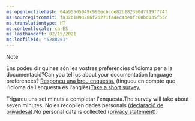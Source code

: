 ```yaml
---
ms.openlocfilehash: 64a955d5049c996ecbcde82b182390d7f19f774f
ms.sourcegitcommit: fa32b1893286f20271fa4ec4be8fc68bd135f53c
ms.translationtype: HT
ms.contentlocale: ca-ES
ms.lasthandoff: 02/15/2021
ms.locfileid: "5288261"
---
```

> [!NOTE]
><span data-ttu-id="1ab93-101">Ens podeu dir quines són les vostres preferències d'idioma per a la documentació?</span><span class="sxs-lookup"><span data-stu-id="1ab93-101">Can you tell us about your documentation language preferences?</span></span> <span data-ttu-id="1ab93-102">[Responeu una breu enquesta.](https://aka.ms/BAG_Docs_Language_Survey) (tingueu en compte que l'idioma de l'enquesta és l'anglès)</span><span class="sxs-lookup"><span data-stu-id="1ab93-102">[Take a short survey.](https://aka.ms/BAG_Docs_Language_Survey)</span></span>
>
><span data-ttu-id="1ab93-103">Trigareu uns set minuts a completar l'enquesta.</span><span class="sxs-lookup"><span data-stu-id="1ab93-103">The survey will take about seven minutes.</span></span> <span data-ttu-id="1ab93-104">No es recopilen dades personals ([declaració de privadesa](https://go.microsoft.com/fwlink/?LinkId=521839)).</span><span class="sxs-lookup"><span data-stu-id="1ab93-104">No personal data is collected ([privacy statement](https://go.microsoft.com/fwlink/?LinkId=521839)).</span></span>
